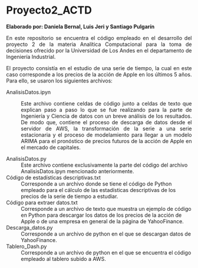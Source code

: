# Proyecto2_ACTD

<b>Elaborado por: Daniela Bernal, Luis Jeri y Santiago Pulgarín</b>
<p style = "text-align: justify">En este repositorio se encuentra el código empleado en el desarrollo del proyecto 2 de la materia Analítica Computacional para la toma de decisiones ofrecido por la Universidad de Los Andes en el departamento de Ingeniería Industrial.</p>

<p style = "text-align: justify">El proyecto consistía en el estudio de una serie de tiempo, la cual en este caso corresponde a los precios de la acción de Apple en los últimos 5 años. Para ello, se usaron los siguientes archivos:</p> 

<dl>
  <dt>AnalisisDatos.ipyn</dt>
  <dd><p style = "text-align: justify">Este archivo contiene celdas de código junto a celdas de texto que explican paso a paso lo que se fue realizando para la parte de Ingeniería y Ciencia de datos con un breve análisis de los resultados. De modo que, contiene el proceso de descarga de datos desde el servidor de AWS, la transformación de la serie a una serie estacionaria y el proceso de modelamiento para llegar a un modelo ARIMA para el pronóstico de precios futuros de la acción de Apple en el mercado de capitales.</p></dd>
  
  <dt>AnalisisDatos.py</dt>
  <dd>Este archivo contiene exclusivamente la parte del código del archivo AnalisisDatos.ipyn mencionado anteriormente.</dd>
  
  <dt>Código de estadísticas descriptivas.txt</dt>
  <dd>Corresponde a un archivo donde se tiene el código de Python empleado para el cálculo de las estadísticas descriptivas de los precios de la serie de tiempo a estudiar.</dd>
  
  <dt>Código para extraer datos.txt</dt>
  <dd>Corresponde a un archivo de texto que muestra un ejemplo de código en Python para descargar los datos de los precios de la acción de Apple o de una empresa en general de la página de YahooFinance.</dd>  
  
  <dt>Descarga_datos.py</dt>
  <dd>Corresponde a un archivo de python en el que se descargan datos de YahooFinance.</dd>  
  
  <dt>Tablero_Dash.py</dt>
  <dd>Corresponde a un archivo de python en el que se encuentra el código empleado al tablero subido a AWS.</dd>  
  
</dl>

